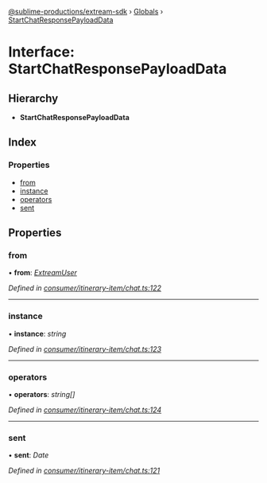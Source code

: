 [@sublime-productions/extream-sdk](../README.md) › [Globals](../globals.md) › [StartChatResponsePayloadData](startchatresponsepayloaddata.md)

# Interface: StartChatResponsePayloadData

## Hierarchy

* **StartChatResponsePayloadData**

## Index

### Properties

* [from](startchatresponsepayloaddata.md#from)
* [instance](startchatresponsepayloaddata.md#instance)
* [operators](startchatresponsepayloaddata.md#operators)
* [sent](startchatresponsepayloaddata.md#sent)

## Properties

###  from

• **from**: *[ExtreamUser](extreamuser.md)*

*Defined in [consumer/itinerary-item/chat.ts:122](https://github.com/Extream-SaaS/ex-sdk/blob/936e0b7/src/consumer/itinerary-item/chat.ts#L122)*

___

###  instance

• **instance**: *string*

*Defined in [consumer/itinerary-item/chat.ts:123](https://github.com/Extream-SaaS/ex-sdk/blob/936e0b7/src/consumer/itinerary-item/chat.ts#L123)*

___

###  operators

• **operators**: *string[]*

*Defined in [consumer/itinerary-item/chat.ts:124](https://github.com/Extream-SaaS/ex-sdk/blob/936e0b7/src/consumer/itinerary-item/chat.ts#L124)*

___

###  sent

• **sent**: *Date*

*Defined in [consumer/itinerary-item/chat.ts:121](https://github.com/Extream-SaaS/ex-sdk/blob/936e0b7/src/consumer/itinerary-item/chat.ts#L121)*
